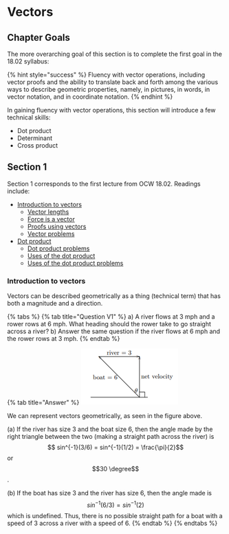 # Vectors

## Chapter Goals

The more overarching goal of this section is to complete the first goal in the 18.02 syllabus:

{% hint style="success" %}
Fluency with vector operations, including vector proofs and the ability to translate back and forth among the various ways to describe geometric properties, namely, in pictures, in words, in vector notation, and in coordinate notation.
{% endhint %}

In gaining fluency with vector operations, this section will introduce a few technical skills:

* Dot product
* Determinant
* Cross product

## Section 1

Section 1 corresponds to the first lecture from OCW 18.02. Readings include:

* [Introduction to vectors](https://ocw.mit.edu/courses/mathematics/18-02sc-multivariable-calculus-fall-2010/1.-vectors-and-matrices/part-a-vectors-determinants-and-planes/session-1-vectors/MIT18_02SC_notes_0.pdf)
  * [Vector lengths](https://ocw.mit.edu/courses/mathematics/18-02sc-multivariable-calculus-fall-2010/1.-vectors-and-matrices/part-a-vectors-determinants-and-planes/session-1-vectors/MIT18_02SC_we_2_comb.pdf)
  * [Force is a vector](https://ocw.mit.edu/courses/mathematics/18-02sc-multivariable-calculus-fall-2010/1.-vectors-and-matrices/part-a-vectors-determinants-and-planes/session-1-vectors/MIT18_02SC_we_3_comb.pdf)
  * [Proofs using vectors](https://ocw.mit.edu/courses/mathematics/18-02sc-multivariable-calculus-fall-2010/1.-vectors-and-matrices/part-a-vectors-determinants-and-planes/session-1-vectors/MIT18_02SC_we_4_comb.pdf)
  * [Vector problems](https://ocw.mit.edu/courses/mathematics/18-02sc-multivariable-calculus-fall-2010/1.-vectors-and-matrices/part-a-vectors-determinants-and-planes/session-1-vectors/MIT18_02SC_pb_1_quest.pdf)
* [Dot product](https://ocw.mit.edu/courses/mathematics/18-02sc-multivariable-calculus-fall-2010/1.-vectors-and-matrices/part-a-vectors-determinants-and-planes/session-2-dot-products/MIT18_02SC_notes_1.pdf)
  * [Dot product problems](https://ocw.mit.edu/courses/mathematics/18-02sc-multivariable-calculus-fall-2010/1.-vectors-and-matrices/part-a-vectors-determinants-and-planes/session-2-dot-products/MIT18_02SC_pb_2_quest.pdf)
  * [Uses of the dot product](https://ocw.mit.edu/courses/mathematics/18-02sc-multivariable-calculus-fall-2010/1.-vectors-and-matrices/part-a-vectors-determinants-and-planes/session-3-uses-of-the-dot-product-lengths-and-angles/MIT18_02SC_we_5_comb.pdf)
  * [Uses of the dot product problems](https://ocw.mit.edu/courses/mathematics/18-02sc-multivariable-calculus-fall-2010/1.-vectors-and-matrices/part-a-vectors-determinants-and-planes/session-3-uses-of-the-dot-product-lengths-and-angles/MIT18_02SC_pb_3_quest.pdf)

### Introduction to vectors

Vectors can be described geometrically as a thing \(technical term\) that has both a magnitude and a direction. 

{% tabs %}
{% tab title="Question V1" %}
a\) A river flows at 3 mph and a rower rows at 6 mph. What heading should the rower take to go straight across a river? b\) Answer the same question if the river flows at 6 mph and the rower rows at 3 mph.
{% endtab %}

{% tab title="Answer" %}
![Geometric setup to V1](../.gitbook/assets/river.PNG)

  
We can represent vectors geometrically, as seen in the figure above.

\(a\) If the river has size 3 and the boat size 6, then the angle made by the right triangle between the two \(making a straight path across the river\) is $$ sin^{-1}(3/6) =  sin^{-1}(1/2) =  \frac{\pi}{2}$$ or $$30 \degree$$. 

\(b\) If the boat has size 3 and the river has size 6, then the angle made is $$sin^{-1}(6/3) = sin^{-1}(2)$$which is undefined. Thus, there is no possible straight path for a boat with a speed of 3 across a river with a speed of 6.
{% endtab %}
{% endtabs %}



### 





